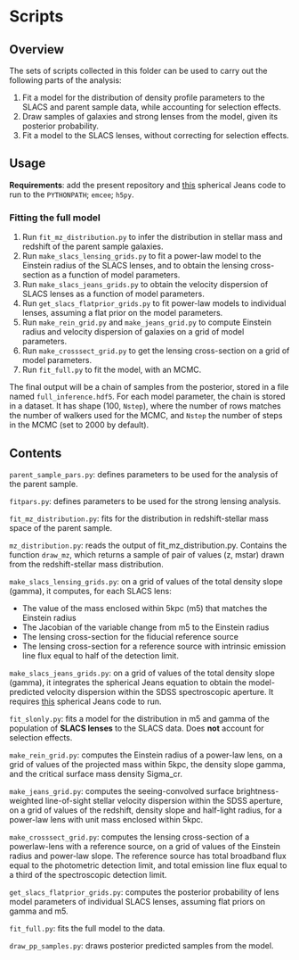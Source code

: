 # Scripts

## Overview

The sets of scripts collected in this folder can be used to carry out the following parts of the analysis:

1. Fit a model for the distribution of density profile parameters to the SLACS and parent sample data, while accounting for selection effects.
2. Draw samples of galaxies and strong lenses from the model, given its posterior probability.
3. Fit a model to the SLACS lenses, without correcting for selection effects.

## Usage

**Requirements**: add the present repository and [this](https://github.com/astrosonnen/spherical_jeans) spherical Jeans code to run to the `PYTHONPATH`; `emcee`; `h5py`.

### Fitting the full model

1. Run `fit_mz_distribution.py` to infer the distribution in stellar mass and redshift of the parent sample galaxies.
2. Run `make_slacs_lensing_grids.py` to fit a power-law model to the Einstein radius of the SLACS lenses, and to obtain the lensing cross-section as a function of model parameters.
3. Run `make_slacs_jeans_grids.py` to obtain the velocity dispersion of SLACS lenses as a function of model parameters.
3. Run `get_slacs_flatprior_grids.py` to fit power-law models to individual lenses, assuming a flat prior on the model parameters.
4. Run `make_rein_grid.py` and `make_jeans_grid.py` to compute Einstein radius and velocity dispersion of galaxies on a grid of model parameters.
5. Run `make_crosssect_grid.py` to get the lensing cross-section on a grid of model parameters.
6. Run `fit_full.py` to fit the model, with an MCMC.

The final output will be a chain of samples from the posterior, stored in a file named `full_inference.hdf5`. For each model parameter, the chain is stored in a dataset. It has shape (100, `Nstep`), where the number of rows matches the number of walkers used for the MCMC, and `Nstep` the number of steps in the MCMC (set to 2000 by default).


## Contents

`parent_sample_pars.py`: defines parameters to be used for the analysis of the parent sample.

`fitpars.py`: defines parameters to be used for the strong lensing analysis.

`fit_mz_distribution.py`: fits for the distribution in redshift-stellar mass space of the parent sample.

`mz_distribution.py`: reads the output of fit_mz_distribution.py. Contains the function `draw_mz`, which returns a sample of pair of values (z, mstar) drawn from the redshift-stellar mass distribution.

`make_slacs_lensing_grids.py`: on a grid of values of the total density slope (gamma), it computes, for each SLACS lens:

- The value of the mass enclosed within 5kpc (m5) that matches the Einstein radius
- The Jacobian of the variable change from m5 to the Einstein radius
- The lensing cross-section for the fiducial reference source
- The lensing cross-section for a reference source with intrinsic emission line flux equal to half of the detection limit.

`make_slacs_jeans_grids.py`: on a grid of values of the total density slope (gamma), it integrates the spherical Jeans equation to obtain the model-predicted velocity dispersion within the SDSS spectroscopic aperture. It requires [this](https://github.com/astrosonnen/spherical_jeans) spherical Jeans code to run.

`fit_slonly.py`: fits a model for the distribution in m5 and gamma of the population of **SLACS lenses** to the SLACS data. Does **not** account for selection effects.

`make_rein_grid.py`: computes the Einstein radius of a power-law lens, on a grid of values of the projected mass within 5kpc, the density slope gamma, and the critical surface mass density Sigma_cr.

`make_jeans_grid.py`: computes the seeing-convolved surface brightness-weighted line-of-sight stellar velocity dispersion within the SDSS aperture, on a grid of values of the redshift, density slope and half-light radius, for a power-law lens with unit mass enclosed within 5kpc.

`make_crosssect_grid.py`: computes the lensing cross-section of a powerlaw-lens with a reference source, on a grid of values of the Einstein radius and power-law slope. The reference source has total broadband flux equal to the photometric detection limit, and total emission line flux equal to a third of the spectroscopic detection limit.

`get_slacs_flatprior_grids.py`: computes the posterior probability of lens model parameters of individual SLACS lenses, assuming flat priors on gamma and m5.

`fit_full.py`: fits the full model to the data.

`draw_pp_samples.py`: draws posterior predicted samples from the model.

